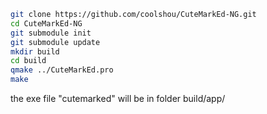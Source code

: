 ```bash
git clone https://github.com/coolshou/CuteMarkEd-NG.git
cd CuteMarkEd-NG
git submodule init
git submodule update
mkdir build
cd build
qmake ../CuteMarkEd.pro
make
```

the exe file "cutemarked" will be in folder  build/app/